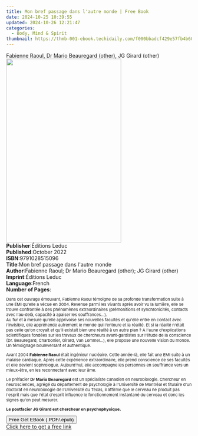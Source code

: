 ```yaml
---
title: Mon bref passage dans l'autre monde | Free Book
date: 2024-10-25 10:39:55
updated: 2024-10-26 12:21:47
categories:
  - Body, Mind & Spirit
thumbnail: https://thmb-001-ebook.techidaily.com/f000bbadcf429e57fb4b60f8bc920c17e0f32e8be49d11e622332f2d2bca5271.jpg
---
```

<main id="book-container">
  <div class="flex flex-col">
    <div class="book-brief flex-1 py-6 px-4 sm:p-6 md:py-10 md:px-8">
      <!-- brief-->
      <div class="book-brief-main">
        Fabienne Raoul, Dr Mario Beauregard (other), JG Girard (other)
      </div>
    </div>
    <div
      class="book-meta-info flex-1 grid gap-4 col-start-1 col-end-3 row-start-1 sm:mb-6 sm:grid-cols-4 lg:gap-6 lg:col-start-2 lg:row-end-6 lg:row-span-6 lg:mb-0"
    >
      <div
        class="book-meta-info-left place-content-center mt-4 p-4 text-sm leading-6 col-start-2 col-span-2 dark:text-slate-400"
      >
        <img
          class="w-full h-500 object-cover rounded-lg sm:h-255 sm:col-span-2 lg:col-span-full"
          src="https://img-001-ebook.techidaily.com/8918f11984187a9781bb8888387d6f3d2cc598db7a80a44d8be51633b43e95c9.jpg"
          alt=""
          width="312"
          height="500"
        />
      </div>
      <div
        class="book-meta-info-right mt-2 col-start-1 row-start-2 col-span-3 self-center"
      >
        <!-- meta data  -->
        <div class="flex flex-col px-4 md:px-8">
          <div class="flex-1">
            <strong>Publisher</strong>:<span class="px-2">Éditions Leduc</span>
          </div>
          <div class="flex-1">
            <strong>Published</strong>:<span class="px-2">October 2022</span>
          </div>
          <div class="flex-1">
            <strong>ISBN</strong>:<span class="px-2">9791028515096</span>
          </div>
          <div class="flex-1">
            <strong>Title</strong>:<span class="px-2"
              >Mon bref passage dans l&#39;autre monde</span
            >
          </div>
          <div class="flex-1">
            <strong>Author</strong>:<span class="px-2"
              >Fabienne Raoul; Dr Mario Beauregard (other); JG Girard
              (other)</span
            >
          </div>
          <div class="flex-1">
            <strong>Imprint</strong>:<span class="px-2">Éditions Leduc</span>
          </div>
          <div class="flex-1">
            <strong>Language</strong>:<span class="px-2">French</span>
          </div>
          <div class="flex-1">
            <strong>Number of Pages</strong>:<span class="px-2"></span>
          </div>
        </div>
      </div>
    </div>
    <div class="book-description flex-1 py-6 px-4 sm:p-6 md:py-10 md:px-8">
      <div class="book-description-main">
        <div accordion-content="" id="description">
          <p style="font-size: 11px">
            Dans cet ouvrage émouvant, Fabienne Raoul témoigne de sa profonde
            transformation suite à une EMI qu'elle a vécue en 2004. Revenue
            parmi les vivants après avoir vu la lumière, elle se trouve
            confrontée à des phénomènes extraordinaires (prémonitions et
            synchronicités, contacts avec l'au-delà, capacité à apaiser les
            souffrances...).<br />Au fur et à mesure qu'elle apprivoise ses
            nouvelles facultés et qu'elle entre en contact avec l'invisible,
            elle appréhende autrement le monde qui l'entoure et la réalité. Et
            si la réalité n'était pas celle qu'on croyait et qu'il existait bien
            une réalité à un autre plan ? A l'aune d'explications scientifiques
            fondées sur les travaux de chercheurs avant-gardistes sur l'étude de
            la conscience (Dr. Beauregard, Charbonier, Girard, Van Lommel...),
            elle propose une nouvelle vision du monde. Un témoignage
            bouleversant et authentique.
          </p>
          <p style="font-size: 11px">
            Avant 2004&nbsp;<strong>Fabienne Raoul</strong>&nbsp;était ingénieur
            nucléaire. Cette année-là, elle fait une EMI suite à un malaise
            cardiaque. Après cette expérience extraordinaire, elle prend
            conscience de ses facultés et elle devient sophrologue. Aujourd'hui,
            elle accompagne les personnes en souffrance vers un mieux-être, en
            les reconnectant avec leur âme.
          </p>
          <p style="font-size: 11px">
            Le préfacier&nbsp;<strong>Dr Mario Beauregard</strong>&nbsp;est un
            spécialiste canadien en neurobiologie. Chercheur en neurosciences,
            agrégé du département de psychologie à l'Université de Montréal et
            titulaire d'un doctorat en neurobiologie de l'Université du Texas,
            il affirme que le cerveau ne produit pas l'esprit mais que l'état
            d'esprit influence le fonctionnement instantané du cerveau et donc
            les signes qu'on peut mesurer.
          </p>
          <p style="font-size: 11px">
            <strong
              >Le postfacier JG Girard est chercheur en psychophysique.</strong
            >
          </p>
        </div>
        <div class="accordion-fader"></div>
      </div>
    </div>
    <div class="book-excerpts flex-1 py-6 px-4 sm:p-6 md:py-10 md:px-8"></div>
    <div
      class="book-about-author flex-1 py-6 px-4 sm:p-6 md:py-10 md:px-8"
    ></div>
    <div class="book-free-get flex-1 py-6 px-4 sm:p-6 md:py-10 md:px-8">
      <button
        id="btn-free-get"
        class="bg-blue-500 hover:bg-blue-700 text-white font-bold py-2 px-4 rounded"
      >
        Free Get EBook (.PDF/.epub)
      </button>
      <div id="countdown-display" class="px-2 text-lg mt-2"></div>
      <a
        id="free-link"
        class="hidden bg-blue-500 hover:bg-blue-700 text-white font-bold py-2 px-4 rounded"
        href="https://www.ebooks.com/en-us/book/210755195/mon-bref-passage-dans-l-autre-monde/fabienne-raoul/"
        target="_blank"
        >Click here to get a free link</a
      >
    </div>
    <script>
      let countdownTime = 0;
      let countdownInterval = null;
      document
        .getElementById('btn-free-get')
        .addEventListener('click', startCountdown);
      function startCountdown() {
        countdownTime = new Date().getTime() + 60000 * 3;
        countdownInterval = setInterval(updateCountdown, 1000);
        document.getElementById('btn-free-get').disabled = true;
        document
          .getElementById('btn-free-get')
          .classList.add('bg-gray-500', 'cursor-not-allowed');
      }
      function updateCountdown() {
        let currentTime = new Date().getTime();
        let timeLeft = countdownTime - currentTime;
        let secondsLeft = Math.floor(timeLeft / 1000);
        document.getElementById('countdown-display').innerHTML =
          `Remaining time: ${secondsLeft} seconds.`;
        if (secondsLeft <= 0) {
          clearInterval(countdownInterval);
          document.getElementById('btn-free-get').classList.add('hidden');
          document.getElementById('free-link').classList.remove('hidden');
          document.getElementById('countdown-display').innerHTML = '';
        }
      }
    </script>
  </div>
</main>
